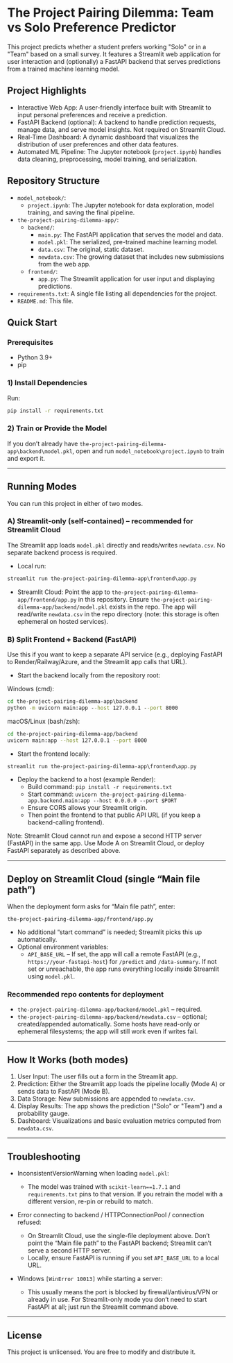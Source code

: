 # The Project Pairing Dilemma: Team vs Solo Preference Predictor

This project predicts whether a student prefers working "Solo" or in a "Team" based on a small survey. It features a Streamlit web application for user interaction and (optionally) a FastAPI backend that serves predictions from a trained machine learning model.

## Project Highlights
- Interactive Web App: A user-friendly interface built with Streamlit to input personal preferences and receive a prediction.
- FastAPI Backend (optional): A backend to handle prediction requests, manage data, and serve model insights. Not required on Streamlit Cloud.
- Real-Time Dashboard: A dynamic dashboard that visualizes the distribution of user preferences and other data features.
- Automated ML Pipeline: The Jupyter notebook (`project.ipynb`) handles data cleaning, preprocessing, model training, and serialization.

## Repository Structure
- `model_notebook/`:
  - `project.ipynb`: The Jupyter notebook for data exploration, model training, and saving the final pipeline.
- `the-project-pairing-dilemma-app/`:
  - `backend/`:
    - `main.py`: The FastAPI application that serves the model and data.
    - `model.pkl`: The serialized, pre-trained machine learning model.
    - `data.csv`: The original, static dataset.
    - `newdata.csv`: The growing dataset that includes new submissions from the web app.
  - `frontend/`:
    - `app.py`: The Streamlit application for user input and displaying predictions.
- `requirements.txt`: A single file listing all dependencies for the project.
- `README.md`: This file.

## Quick Start

### Prerequisites
- Python 3.9+
- pip

### 1) Install Dependencies
Run:

```cmd
pip install -r requirements.txt
```

### 2) Train or Provide the Model
If you don’t already have `the-project-pairing-dilemma-app\backend\model.pkl`, open and run `model_notebook\project.ipynb` to train and export it.

---

## Running Modes

You can run this project in either of two modes.

### A) Streamlit-only (self-contained) – recommended for Streamlit Cloud
The Streamlit app loads `model.pkl` directly and reads/writes `newdata.csv`. No separate backend process is required.

- Local run:

```cmd
streamlit run the-project-pairing-dilemma-app\frontend\app.py
```

- Streamlit Cloud: Point the app to `the-project-pairing-dilemma-app/frontend/app.py` in this repository. Ensure `the-project-pairing-dilemma-app/backend/model.pkl` exists in the repo. The app will read/write `newdata.csv` in the repo directory (note: this storage is often ephemeral on hosted services).

### B) Split Frontend + Backend (FastAPI)
Use this if you want to keep a separate API service (e.g., deploying FastAPI to Render/Railway/Azure, and the Streamlit app calls that URL).

- Start the backend locally from the repository root:

Windows (cmd):
```cmd
cd the-project-pairing-dilemma-app\backend
python -m uvicorn main:app --host 127.0.0.1 --port 8000
```

macOS/Linux (bash/zsh):
```bash
cd the-project-pairing-dilemma-app/backend
uvicorn main:app --host 127.0.0.1 --port 8000
```

- Start the frontend locally:

```cmd
streamlit run the-project-pairing-dilemma-app\frontend\app.py
```

- Deploy the backend to a host (example Render):
  - Build command: `pip install -r requirements.txt`
  - Start command: `uvicorn the-project-pairing-dilemma-app.backend.main:app --host 0.0.0.0 --port $PORT`
  - Ensure CORS allows your Streamlit origin.
  - Then point the frontend to that public API URL (if you keep a backend-calling frontend).

Note: Streamlit Cloud cannot run and expose a second HTTP server (FastAPI) in the same app. Use Mode A on Streamlit Cloud, or deploy FastAPI separately as described above.

---

## Deploy on Streamlit Cloud (single “Main file path”)

When the deployment form asks for “Main file path”, enter:

```
the-project-pairing-dilemma-app/frontend/app.py
```

- No additional “start command” is needed; Streamlit picks this up automatically.
- Optional environment variables:
  - `API_BASE_URL` – If set, the app will call a remote FastAPI (e.g., `https://your-fastapi-host`) for `/predict` and `/data-summary`. If not set or unreachable, the app runs everything locally inside Streamlit using `model.pkl`.

### Recommended repo contents for deployment
- `the-project-pairing-dilemma-app/backend/model.pkl` – required.
- `the-project-pairing-dilemma-app/backend/newdata.csv` – optional; created/appended automatically. Some hosts have read-only or ephemeral filesystems; the app will still work even if writes fail.

---

## How It Works (both modes)
1. User Input: The user fills out a form in the Streamlit app.
2. Prediction: Either the Streamlit app loads the pipeline locally (Mode A) or sends data to FastAPI (Mode B).
3. Data Storage: New submissions are appended to `newdata.csv`.
4. Display Results: The app shows the prediction ("Solo" or "Team") and a probability gauge.
5. Dashboard: Visualizations and basic evaluation metrics computed from `newdata.csv`.

---

## Troubleshooting

- InconsistentVersionWarning when loading `model.pkl`:
  - The model was trained with `scikit-learn==1.7.1` and `requirements.txt` pins to that version. If you retrain the model with a different version, re-pin or rebuild to match.

- Error connecting to backend / HTTPConnectionPool / connection refused:
  - On Streamlit Cloud, use the single-file deployment above. Don’t point the “Main file path” to the FastAPI backend; Streamlit can’t serve a second HTTP server.
  - Locally, ensure FastAPI is running if you set `API_BASE_URL` to a local URL.

- Windows `[WinError 10013]` while starting a server:
  - This usually means the port is blocked by firewall/antivirus/VPN or already in use. For Streamlit-only mode you don’t need to start FastAPI at all; just run the Streamlit command above.

---

## License
This project is unlicensed. You are free to modify and distribute it.
